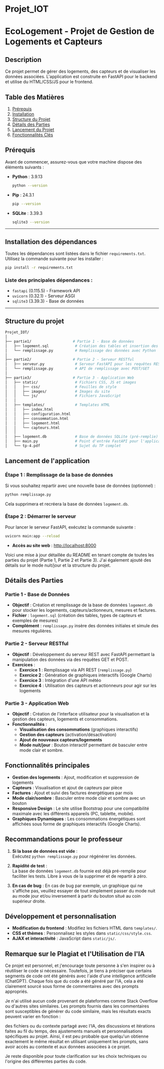 # Projet_IOT
# EcoLogement - Projet de Gestion de Logements et Capteurs

## Description
Ce projet permet de gérer des logements, des capteurs et de visualiser les données associées. L'application est construite en FastAPI pour le backend et utilise du HTML/CSS/JS pour le frontend.

## Table des Matières
1. [Prérequis](#prérequis)
2. [Installation](#installation)
3. [Structure du Projet](#structure-du-projet)
4. [Détails des Parties](#détails-des-parties)
5. [Lancement du Projet](#lancement-du-projet)
6. [Fonctionnalités Clés](#fonctionnalités-clés)


## Prérequis
Avant de commencer, assurez-vous que votre machine dispose des éléments suivants :

- **Python** : 3.9.13  
  ```bash
  python --version
  ```
- **Pip** : 24.3.1  
  ```bash
  pip --version
  ```
- **SQLite** : 3.39.3  
  ```bash
  sqlite3 --version
  ```

---

## Installation des dépendances
Toutes les dépendances sont listées dans le fichier `requirements.txt`. Utilisez la commande suivante pour les installer :

```bash
pip install -r requirements.txt
```

### Liste des principales dépendances :
- `fastapi` (0.115.5) - Framework API
- `uvicorn` (0.32.1) - Serveur ASGI
- `sqlite3` (3.39.3) - Base de données

---

## Structure du projet
```bash
Projet_IOT/
│
├── partie1/                   # Partie 1 - Base de données
│   ├── logement.sql            # Création des tables et insertion des données
│   └── remplissage.py          # Remplissage des données avec Python
│
├── partie2/                   # Partie 2 - Serveur RESTful
│   ├── serveur.py              # Serveur FastAPI pour les requêtes REST
│   └── remplissage.py          # API de remplissage avec POST/GET
│
├── partie3/                   # Partie 3 - Application Web
│   ├── static/                 # Fichiers CSS, JS et images
│   │   ├── css/                # Feuilles de style
│   │   ├── images/             # Images du site
│   │   └── js/                 # Fichiers JavaScript
│   │
│   ├── templates/              # Templates HTML
│   │   ├── index.html
│   │   ├── configuration.html
│   │   ├── consommation.html
│   │   ├── logement.html
│   │   └── capteurs.html
│   │
│   ├── logement.db             # Base de données SQLite (pré-remplie)
│   ├── main.py                 # Point d'entrée FastAPI pour l'application web
│   └── tp-4.pdf                # Sujet du TP complet

```

## Lancement de l'application
### Étape 1 : Remplissage de la base de données
Si vous souhaitez repartir avec une nouvelle base de données (optionnel) :
```bash
python remplissage.py
```
Cela supprimera et recréera la base de données `logement.db`.



### Étape 2 : Démarrer le serveur
Pour lancer le serveur FastAPI, exécutez la commande suivante :
```bash
uvicorn main:app --reload
```

- **Accès au site web** : [http://localhost:8000](http://localhost:8000)  

Voici une mise à jour détaillée du README en tenant compte de toutes les parties du projet (Partie 1, Partie 2 et Partie 3). J'ai également ajouté des détails sur le mode nuit/jour et la structure du projet.


## Détails des Parties
### Partie 1 - Base de Données
- **Objectif** : Création et remplissage de la base de données `logement.db` pour stocker les logements, capteurs/actionneurs, mesures et factures.
- **Fichier** : `logement.sql` (création des tables, types de capteurs et exemples de mesures)
- **Complément** : `remplissage.py` insère des données initiales et simule des mesures régulières.

### Partie 2 - Serveur RESTful
- **Objectif** : Développement du serveur REST avec FastAPI permettant la manipulation des données via des requêtes GET et POST.
- **Exercices** :
  - **Exercice 1** : Remplissage via API REST (`remplissage.py`)
  - **Exercice 2** : Génération de graphiques interactifs (Google Charts)
  - **Exercice 3** : Intégration d'une API météo
  - **Exercice 4** : Utilisation des capteurs et actionneurs pour agir sur les logements

### Partie 3 - Application Web
- **Objectif** : Création de l'interface utilisateur pour la visualisation et la gestion des capteurs, logements et consommations.
- **Fonctionnalités** :
  - **Visualisation des consommations** (graphiques interactifs)
  - **Gestion des capteurs** (activation/désactivation)
  - **Ajout de nouveaux capteurs/logements**
  - **Mode nuit/jour** : Bouton interactif permettant de basculer entre mode clair et sombre.



## Fonctionnalités principales
- **Gestion des logements** : Ajout, modification et suppression de logements
- **Capteurs** : Visualisation et ajout de capteurs par pièce
- **Factures** : Ajout et suivi des factures énergétiques par mois
- **Mode clair/sombre** : Basculer entre mode clair et sombre avec un bouton
- **Responsive Design** : Le site utilise Bootstrap pour une compatibilité maximale avec les différents appareils (PC, tablette, mobile).
- **Graphiques Dynamiques** : Les consommations énergétiques sont affichées sous forme de graphiques interactifs (Google Charts).


## Recommandations pour le professeur
1. **Si la base de données est vide** :  
   Exécutez `python remplissage.py` pour régénérer les données.

2. **Rapidité de test** :  
   La base de données `logement.db` fournie est déjà pré-remplie pour faciliter les tests. Libre à vous de la supprimer et de repartir à zéro.


3. **En cas de bug** :
   En cas de bug par exemple, un graphique qui ne s'affiche pas, veuillez essayer de tout simplement passer du mode nuit au mode jour et/ou inversement à partir du bouton situé    au coin supérieur droite.

## Développement et personnalisation
- **Modification du frontend** : Modifiez les fichiers HTML dans `templates/`.
- **CSS et thèmes** : Personnalisez les styles dans `static/css/style.css`.
- **AJAX et interactivité** : JavaScript dans `static/js/`.

## Remarque sur le Plagiat et l'Utilisation de l'IA

Ce projet est personnel, et j'encourage toute personne à s'en inspirer ou à réutiliser le code si nécessaire. Toutefois, je tiens à préciser que certains segments de code ont été générés avec l'aide d'une intelligence artificielle (ChatGPT). Chaque fois que du code a été généré par l'IA, cela a été clairement sourcé sous forme de commentaires avec des prompts appropriés.

Je n'ai utilisé aucun code provenant de plateformes comme Stack Overflow ou d'autres sites similaires. Les prompts fournis dans les commentaires sont susceptibles de générer du code similaire, mais les résultats exacts peuvent varier en fonction :

des fichiers ou du contexte partagé avec l'IA,
des discussions et itérations faites au fil du temps,
des ajustements manuels et personnalisations spécifiques au projet.
Ainsi, il est peu probable que quelqu'un obtienne exactement le même résultat en utilisant uniquement les prompts, sans avoir accès au contexte et aux données associées à ce projet.

Je reste disponible pour toute clarification sur les choix techniques ou l'origine des différentes parties du code.
